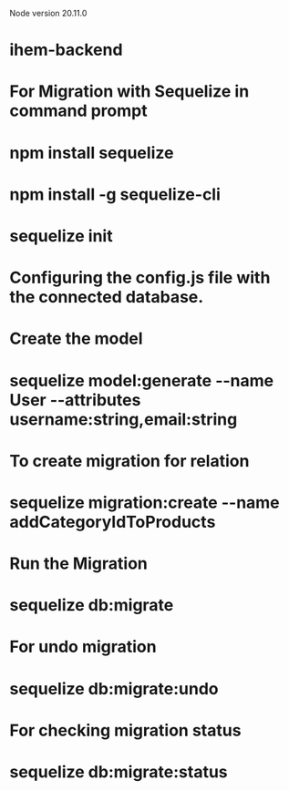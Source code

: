 Node version 20.11.0
# ihem-backend
# For Migration with Sequelize in command prompt
# npm install sequelize
# npm install -g sequelize-cli
# sequelize init
# Configuring the config.js file with the connected database.

# Create the model
# sequelize model:generate --name User --attributes username:string,email:string
# To create migration for relation
# sequelize migration:create --name addCategoryIdToProducts

# Run the Migration
# sequelize db:migrate

# For undo migration
# sequelize db:migrate:undo

# For checking migration status
# sequelize db:migrate:status
